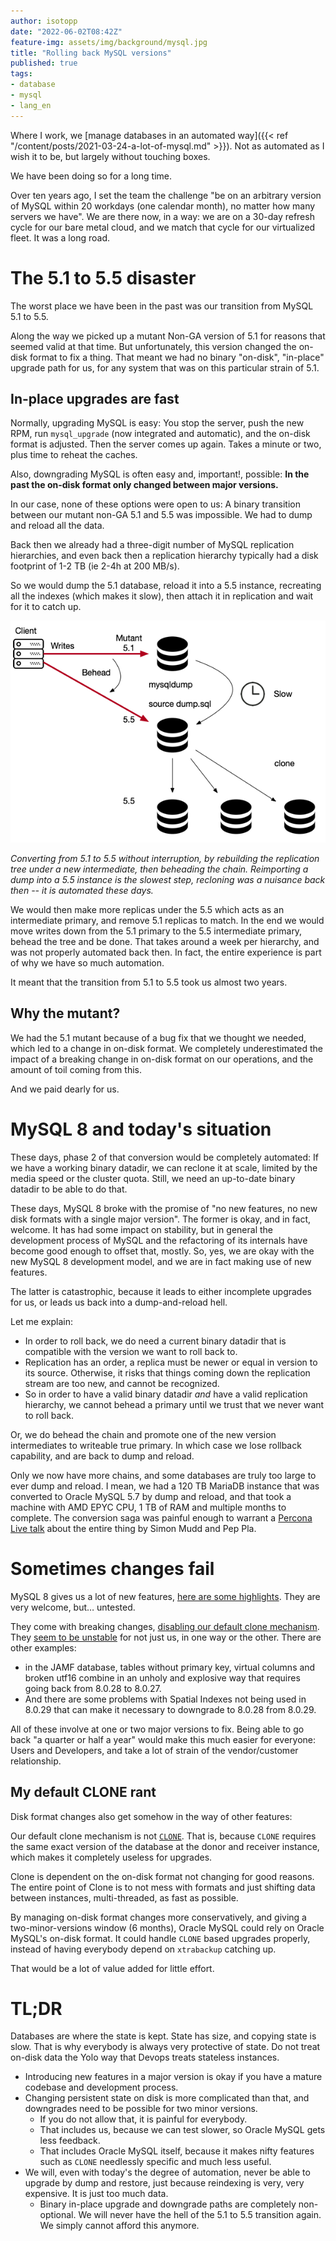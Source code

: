 ```yaml
---
author: isotopp
date: "2022-06-02T08:42Z"
feature-img: assets/img/background/mysql.jpg
title: "Rolling back MySQL versions"
published: true
tags:
- database
- mysql
- lang_en
---
```


Where I work, we [manage databases in an automated way]({{< ref "/content/posts/2021-03-24-a-lot-of-mysql.md" >}}).
Not as automated as I wish it to be, but largely without touching boxes.

We have been doing so for a long time.

Over ten years ago, I set the team the challenge "be on an arbitrary version of MySQL within 20 workdays (one calendar month), no matter how many servers we have".
We are there now, in a way: we are on a 30-day refresh cycle for our bare metal cloud, and we match that cycle for our virtualized fleet.
It was a long road.

# The 5.1 to 5.5 disaster

The worst place we have been in the past was our transition from MySQL 5.1 to 5.5. 

Along the way we picked up a mutant Non-GA version of 5.1 for reasons that seemed valid at that time.
But unfortunately, this version changed the on-disk format to fix a thing.
That meant we had no binary "on-disk", "in-place" upgrade path for us, for any system that was on this particular strain of 5.1.

## In-place upgrades are fast

Normally, upgrading MySQL is easy:
You stop the server, push the new RPM, run `mysql_upgrade` (now integrated and automatic), and the on-disk format is adjusted.
Then the server comes up again.
Takes a minute or two, plus time to reheat the caches.

Also, downgrading MySQL is often easy and, important!, possible:
**In the past the on-disk format only changed between major versions.**

In our case, none of these options were open to us:
A binary transition between our mutant non-GA 5.1 and 5.5 was impossible.
We had to dump and reload all the data.

Back then we already had a three-digit number of MySQL replication hierarchies, and even back then a replication hierarchy typically had a disk footprint of 1-2 TB (ie 2-4h at 200 MB/s).

So we would dump the 5.1 database, reload it into a 5.5 instance, recreating all the indexes (which makes it slow), then attach it in replication and wait for it to catch up.

![](/uploads/2022/06/mysql-upgrade.png)

*Converting from 5.1 to 5.5 without interruption, by rebuilding the replication tree under a new intermediate, then beheading the chain. Reimporting a dump into a 5.5 instance is the slowest step, recloning was a nuisance back then -- it is automated these days.*

We would then make more replicas under the 5.5 which acts as an intermediate primary, and remove 5.1 replicas to match.
In the end we would move writes down from the 5.1 primary to the 5.5 intermediate primary, behead the tree and be done.
That takes around a week per hierarchy, and was not properly automated back then. In fact, the entire experience is part of why we have so much automation.

It meant that the transition from 5.1 to 5.5 took us almost two years.

## Why the mutant?

We had the 5.1 mutant because of a bug fix that we thought we needed, which led to a change in on-disk format.
We completely underestimated the impact of a breaking change in on-disk format on our operations, and the amount of toil coming from this.

And we paid dearly for us.

# MySQL 8 and today's situation

These days, phase 2 of that conversion would be completely automated:
If we have a working binary datadir, we can reclone it at scale, limited by the media speed or the cluster quota.
Still, we need an up-to-date binary datadir to be able to do that.

These days, MySQL 8 broke with the promise of "no new features, no new disk formats with a single major version".
The former is okay, and in fact, welcome.
It has had some impact on stability, but in general the development process of MySQL and the refactoring of its internals have become good enough to offset that, mostly.
So, yes, we are okay with the new MySQL 8 development model, and we are in fact making use of new features.

The latter is catastrophic, because it leads to either incomplete upgrades for us, or leads us back into a dump-and-reload hell.

Let me explain:

- In order to roll back, we do need a current binary datadir that is compatible with the version we want to roll back to.
- Replication has an order, a replica must be newer or equal in version to its source.
  Otherwise, it risks that things coming down the replication stream are too new, and cannot be recognized.
- So in order to have a valid binary datadir *and* have a valid replication hierarchy, we cannot behead a primary until we trust that we never want to roll back.

Or, we do behead the chain and promote one of the new version intermediates to writeable true primary.
In which case we lose rollback capability, and are back to dump and reload.

Only we now have more chains, and some databases are truly too large to ever dump and reload.
I mean, we had a 120 TB MariaDB instance that was converted to Oracle MySQL 5.7 by dump and reload, and that took a machine with AMD EPYC CPU, 1 TB of RAM and multiple months to complete.
The conversion saga was painful enough to warrant a [Percona Live talk](https://twitter.com/_digitalknight/status/1526671502116114435) about the entire thing by Simon Mudd and Pep Pla.

# Sometimes changes fail

MySQL 8 gives us a lot of new features, [here are some highlights](https://www.percona.com/blog/quick-peek-at-mysql-8-0-29/).
They are very welcome, but… untested.

They come with breaking changes, [disabling our default clone mechanism](https://www.percona.com/blog/mysql-8-0-29-and-percona-xtrabackup-incompatibilities/).
They [seem to be unstable](https://forums.mysql.com/read.php?22,704532,704675) for not just us, in one way or the other.
There are other examples:
- in the JAMF database, tables without primary key, virtual columns and broken utf16 combine in an unholy and explosive way that requires going back from 8.0.28 to 8.0.27.
- And there are some problems with Spatial Indexes not being used in 8.0.29 that can make it necessary to downgrade to 8.0.28 from 8.0.29. 

All of these involve at one or two major versions to fix. 
Being able to go back "a quarter or half a year" would make this much easier for everyone:
Users and Developers, and take a lot of strain of the vendor/customer relationship.


## My default CLONE rant

Disk format changes also get somehow in the way of other features:

Our default clone mechanism is not [`CLONE`](https://dev.mysql.com/doc/refman/8.0/en/clone-plugin.html).
That is, because `CLONE` requires the same exact version of the database at the donor and receiver instance, which makes it completely useless for upgrades.

Clone is dependent on the on-disk format not changing for good reasons.
The entire point of Clone is to not mess with formats and just shifting data between instances, multi-threaded, as fast as possible.

By managing on-disk format changes more conservatively, and giving a two-minor-versions window (6 months), Oracle MySQL could rely on Oracle MySQL's on-disk format.
It could handle `CLONE` based upgrades properly, instead of having everybody depend on `xtrabackup` catching up.

That would be a lot of value added for little effort.

# TL;DR

Databases are where the state is kept.
State has size, and copying state is slow.
That is why everybody is always very protective of state.
Do not treat on-disk data the Yolo way that Devops treats stateless instances.

- Introducing new features in a major version is okay if you have a mature codebase and development process.
- Changing persistent state on disk is more complicated than that, and downgrades need to be possible for two minor versions.
  - If you do not allow that, it is painful for everybody.
  - That includes us, because we can test slower, so Oracle MySQL gets less feedback.
  - That includes Oracle MySQL itself, because it makes nifty features such as `CLONE` needlessly specific and much less useful.
- We will, even with today's the degree of automation, never be able to upgrade by dump and restore, just because reindexing is very, very expensive. It is just too much data.
  - Binary in-place upgrade and downgrade paths are completely non-optional. 
    We will never have the hell of the 5.1 to 5.5 transition again.
    We simply cannot afford this anymore.
